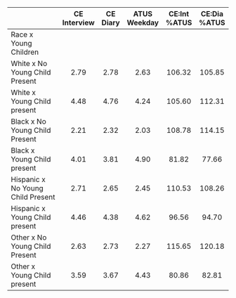 
|                      | CE<br>Interview |  CE<br>Diary | ATUS<br>Weekday | CE:Int<br>%ATUS | CE:Dia<br>%ATUS |
| -------------------- | :----------: | :----------: | :----------: | :----------: | :----------: |
| Race x Young Children |              |              |              |              |              |
| White x No Young Child Present |         2.79 |         2.78 |         2.63 |       106.32 |       105.85 |
| White x Young Child present |         4.48 |         4.76 |         4.24 |       105.60 |       112.31 |
| Black x No Young Child Present |         2.21 |         2.32 |         2.03 |       108.78 |       114.15 |
| Black x Young Child present |         4.01 |         3.81 |         4.90 |        81.82 |        77.66 |
| Hispanic x No Young Child Present |         2.71 |         2.65 |         2.45 |       110.53 |       108.26 |
| Hispanic x Young Child present |         4.46 |         4.38 |         4.62 |        96.56 |        94.70 |
| Other x No Young Child Present |         2.63 |         2.73 |         2.27 |       115.65 |       120.18 |
| Other x Young Child present |         3.59 |         3.67 |         4.43 |        80.86 |        82.81 |

